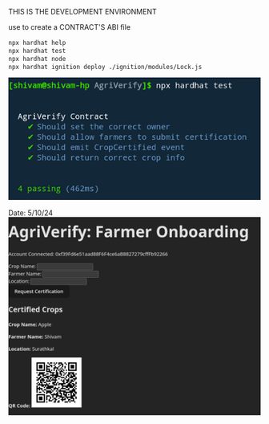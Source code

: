 THIS IS THE DEVELOPMENT ENVIRONMENT

use to create a CONTRACT'S ABI file
```shell
npx hardhat help
npx hardhat test
npx hardhat node
npx hardhat ignition deploy ./ignition/modules/Lock.js
```
![alt text](@Assets/image.png)

Date: 5/10/24
![alt text](@Assets/image-1.png)